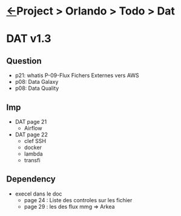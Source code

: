 <head><link rel="stylesheet" href="../../../md.css"/><script src="../../../md.js"></script></head>

[//]: #(Reference)
[Repo_Readme]:    ../list/todo_list.md

# [&larr;][Repo_Readme]Project > Orlando > Todo > Dat


# DAT v1.3
## Question
- p21: whatis P-09-Flux Fichers Externes vers AWS
- p08: Data Galaxy
- p08: Data Quality

## Imp
- DAT page 21
  - Airflow
- DAT page 22
  - clef SSH
  - docker
  - lambda
  - transfi

## Dependency
- execel dans le doc 
  - page 24 : Liste des controles sur les fichier
  - page 29 : les des flux mmg $\Longrightarrow$ Arkea